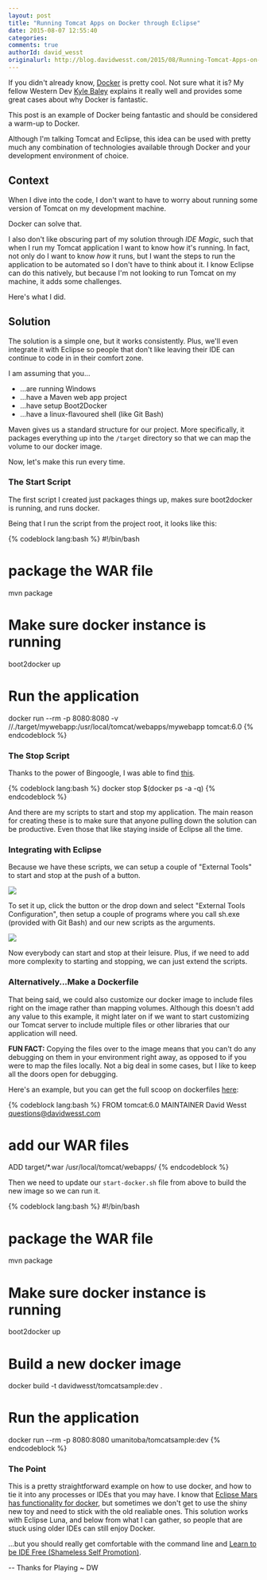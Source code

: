 ```yaml
---
layout: post
title: "Running Tomcat Apps on Docker through Eclipse"
date: 2015-08-07 12:55:40
categories:
comments: true
authorId: david_wesst
originalurl: http://blog.davidwesst.com/2015/08/Running-Tomcat-Apps-on-Docker-through-Eclipse/
---
```

If you didn't already know, [Docker](https://www.docker.com) is pretty cool. Not sure what it is? My fellow Western Dev [Kyle Baley](http://www.westerndevs.com/docker-is-coming-whether-you-like-it-or-not/) explains it really well and provides some great cases about why Docker is fantastic.

This post is an example of Docker being fantastic and should be considered a warm-up to Docker.

<!--more-->

Although I'm talking Tomcat and Eclipse, this idea can be used with pretty much any combination of technologies available through Docker and your development environment of choice.

## Context
When I dive into the code, I don't want to have to worry about running some version of Tomcat on my development machine.

Docker can solve that.

I also don't like obscuring part of my solution through _IDE Magic_, such that when I run my Tomcat application I want to know how it's running. In fact, not only do I want to know _how_ it runs, but I want the steps to run the application to be automated so I don't have to think about it. I know Eclipse can do this natively, but because I'm not looking to run Tomcat on my machine, it adds some challenges.

Here's what I did.

## Solution
The solution is a simple one, but it works consistently. Plus, we'll even integrate it with Eclipse so people that don't like leaving their IDE can continue to code in in their comfort zone.

I am assuming that you...
+ ...are running Windows
+ ...have a Maven web app project
+ ...have setup Boot2Docker
+ ...have a linux-flavoured shell (like Git Bash)

Maven gives us a standard structure for our project. More specifically, it packages everything up into the ```/target``` directory so that we can map the volume to our docker image.

Now, let's make this run every time.

### The Start Script
The first script I created just packages things up, makes sure boot2docker is running, and runs docker.

Being that I run the script from the project root, it looks like this:

{% codeblock lang:bash %}
#!/bin/bash

# package the WAR file
mvn package

# Make sure docker instance is running
boot2docker up

# Run the application
docker run --rm -p 8080:8080 -v //./target/mywebapp:/usr/local/tomcat/webapps/mywebapp tomcat:6.0
{% endcodeblock %}

### The Stop Script
Thanks to the power of Bingoogle, I was able to find [this](https://coderwall.com/p/ewk0mq/stop-remove-all-docker-containers).

{% codeblock lang:bash %}
docker stop $(docker ps -a -q)
{% endcodeblock %}

And there are my scripts to start and stop my application. The main reason for creating these is to make sure that anyone pulling down the solution can be productive. Even those that like staying inside of Eclipse all the time.

### Integrating with Eclipse
Because we have these scripts, we can setup a couple of "External Tools" to start and stop at the push of a button.

![](http://blog.davidwesst.com/2015/08/Running-Tomcat-Apps-on-Docker-through-Eclipse/1-externaltoolsbutton.png)

To set it up, click the button or the drop down and select "External Tools Configuration", then setup a couple of programs where you call sh.exe (provided with Git Bash) and our new scripts as the arguments.

![](http://blog.davidwesst.com/2015/08/Running-Tomcat-Apps-on-Docker-through-Eclipse/2-configwindow.png)

Now everybody can start and stop at their leisure. Plus, if we need to add more complexity to starting and stopping, we can just extend the scripts.

### Alternatively...Make a Dockerfile
That being said, we could also customize our docker image to include files right on the image rather than mapping volumes. Although this doesn't add any value to this example, it might later on if we want to start customizing our Tomcat server to include multiple files or other libraries that our application will need.

**FUN FACT:** Copying the files over to the image means that you can't do any debugging on them in your environment right away, as opposed to if you were to map the files locally. Not a big deal in some cases, but I like to keep all the doors open for debugging.

Here's an example, but you can get the full scoop on dockerfiles [here](https://docs.docker.com/articles/dockerfile_best-practices/):

{% codeblock lang:bash %}
FROM tomcat:6.0
MAINTAINER David Wesst <questions@davidwesst.com>

# add our WAR files
ADD target/\*.war /usr/local/tomcat/webapps/
{% endcodeblock %}

Then we need to update our ```start-docker.sh``` file from above to build the new image so we can run it.

{% codeblock lang:bash %}
#!/bin/bash

# package the WAR file
mvn package

# Make sure docker instance is running
boot2docker up

# Build a new docker image
docker build -t davidwesst/tomcatsample:dev .

# Run the application
docker run --rm -p 8080:8080 umanitoba/tomcatsample:dev
{% endcodeblock %}

### The Point
This is a pretty straightforward example on how to use docker, and how to tie it into any processes or IDEs that you may have. I know that [Eclipse Mars has functionality for docker](http://www.eclipse.org/community/eclipse_newsletter/2015/june/article3.php), but sometimes we don't get to use the shiny new toy and need to stick with the old realiable ones. This solution works with Eclipse Luna, and below from what I can gather, so people that are stuck using older IDEs can still enjoy Docker.

...but you should really get comfortable with the command line and [Learn to be IDE Free (Shameless Self Promotion)](http://blog.davidwesst.com/talks/).

--
Thanks for Playing
~ DW
